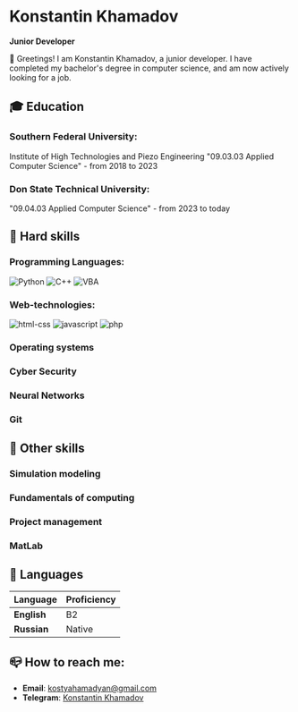 # Konstantin Khamadov

**Junior Developer**

 👋 Greetings! I am Konstantin Khamadov, a junior developer. I have completed my bachelor's degree in computer science, and am now actively looking for a job.

## 🎓 Education

### **Southern Federal University**:
Institute of High Technologies and Piezo Engineering
"09.03.03 Applied Computer Science" - from 2018 to 2023

### **Don State Technical University**:
"09.04.03 Applied Computer Science" - from 2023 to today

## 🔧 Hard skills

### **Programming Languages**:
![Python](https://img.shields.io/badge/Python-yellow?style=for-the-badge) ![C++](https://img.shields.io/badge/C++-blue?style=for-the-badge) ![VBA](https://img.shields.io/badge/VBA-green?style=for-the-badge)

### **Web-technologies**:
![html-css](https://img.shields.io/badge/html-css-blue?style=for-the-badge) ![javascript](https://img.shields.io/badge/javascript-yellow?style=for-the-badge) ![php](https://img.shields.io/badge/php-purple?style=for-the-badge)

### **Operating systems**

### **Cyber Security**

### **Neural Networks**

### **Git**

## 🔨 Other skills

### **Simulation modeling**

### **Fundamentals of computing**

### **Project management**

### **MatLab**

## 💬 Languages

| Language          | Proficiency                                         |
|-------------------|-----------------------------------------------------|
| **English**       | B2                                                  |
| **Russian**       | Native                                              |

## 📪 How to reach me:
- **Email**: [kostyahamadyan@gmail.com](mailto:kostyahamadyan@gmail.com)
- **Telegram**: [Konstantin Khamadov](https://t.me/kostyahamadyan)
